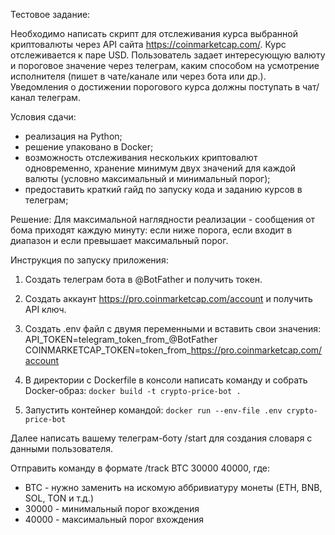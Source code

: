 Тестовое задание:

Необходимо написать скрипт для отслеживания курса выбранной криптовалюты через API сайта https://coinmarketcap.com/.
Курс отслеживается к паре USD.
Пользователь задает интересующую валюту и пороговое значение через телеграм, каким способом на усмотрение исполнителя (пишет в чате/канале или через бота или др.).
Уведомления о достижении порогового курса должны поступать в чат/канал телеграм.
 
Условия сдачи:
- реализация на Python;
- решение упаковано в Docker;
- возможность отслеживания нескольких криптовалют одновременно, хранение минимум двух значений для каждой валюты (условно максимальный и минимальный порог);
- предоставить краткий гайд по запуску кода и заданию курсов в телеграм;

Решение:
Для максимальной наглядности реализации - сообщения от бома приходят каждую минуту: если ниже порога, если входит в диапазон и если превышает максимальный порог.

Инструкция по запуску приложения:
1. Создать телеграм бота в @BotFather и получить токен.
2. Создать аккаунт https://pro.coinmarketcap.com/account и получить API ключ.

3. Создать .env файл с двумя переменными и вставить свои значения:
API_TOKEN=telegram_token_from_@BotFather
COINMARKETCAP_TOKEN=token_from_https://pro.coinmarketcap.com/account

4. В директории с Dockerfile в консоли написать команду и собрать Docker-образ:
`docker build -t crypto-price-bot .`

5. Запустить контейнер командой:
`docker run --env-file .env crypto-price-bot`

Далее написать вашему телеграм-боту /start для создания словаря с данными пользователя.

Отправить команду в формате /track BTC 30000 40000, где: 

- BTC - нужно заменить на искомую аббривиатуру монеты (ETH, BNB, SOL, TON и т.д.)
- 30000 - минимальный порог вхождения
- 40000 - максимальный порог вхождения


